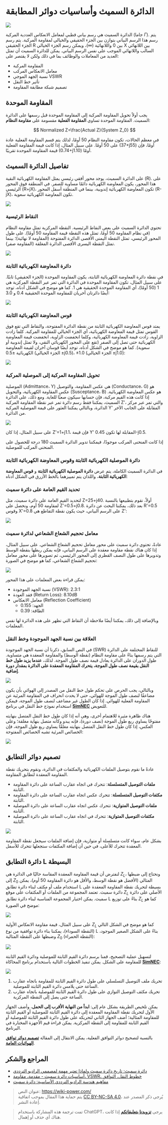 # الدائرة السميث وأساسيات دوائر المطابقة

![](https://img.wiki-power.com/d/wiki-media/img/20220601144205.jpg)

الدائرة السميث هي رسم بياني قطبي لمعامل الانعكاس العددية المركبة (جاما $\Gamma$). يتم رسم هذا الرسم البياني بتوازن بين الجزء الحقيقي والخيالي لمقاومة المركبة. يتم رسم الجزء الحقيقي R بين 0 واللانهائية ($\infty$)، ويمكن رسم الجزء الخيالي X بين اللانهائي السالب واللانهائي الموجب على نفس الرسم البياني. يمكن للدائرة السميث أن تمثل العديد من المعاملات والوظائف بما في ذلك ولكن لا يقتصر على:

- المقاومة المركبة
- معامل الانعكاس المركب
- نسبة الجهد الموجي VSWR
- تأثير خط النقل
- تصميم شبكة مطابقة المقاومة

## المقاومة الموحدة

يجب أولاً تحويل المقاومة المركبة إلى المقاومة الموحدة قبل رسمها على الدائرة السميث. المقاومة الموحدة تساوي **المقاومة الفعلية** مقسومة على **مقاومة النظام**:

$$
Normalized Z=\frac{Actual Z}{System Z_0}
$$

في معظم الحالات، تكون مقاومة النظام 50 أومًا، لذلك يتم قسم المقاومة الفعلية عادة على 50 أومًا. على سبيل المثال، إذا كانت قيمة المقاومة الفعلية (37+j55) أومًا، فإن قيمة المقاومة الموحدة تقريبًا (0.74+j1.10) أومًا.

## تفاصيل الدائرة السميث

على الدائرة السميث، يوجد محور أفقي رئيسي يمثل المقاومة الكهربائية النقية (R). على هذا المحور، يكون المعاوضة الكهربائية دائمًا مساوية للصفر. في المنطقة فوق المحور الرئيسي (R+jX)، تكون المعاوضة الكهربائية إندوبية، بينما في المنطقة أسفل المحور (R-jX)، تكون المعاوضة الكهربائية سعوية.

![](https://img.wiki-power.com/d/wiki-media/img/20220531174443.png)

### النقاط الرئيسية

تحتوي الدائرة السميث على بعض النقاط الرئيسية. النقطة المركزية تمثل مقاومة النظام (في نظام المقاومة 50 أومًا، تمثل هذه النقطة قيمة المقاومة 50 أومًا). على طول المحور الرئيسي، تمثل النقطة اليمنى الأقصى الدائرة المفتوحة (المقاومة لا نهائية)؛ بينما تمثل النقطة اليسرى الأقصى الدائرة المغلقة (المقاومة صفر).

![](https://img.wiki-power.com/d/wiki-media/img/20220531174646.png)

### دائرة المعاوضة الكهربائية الثابتة

في نقطة دائرة المعاوضة الكهربائية الثابتة، يكون المقاومة الموحدة (الجزء الحقيقي) ثابتًا. على سبيل المثال، تكون المقاومة الموحدة في الدائرة التي تمر عبر النقطة المركزية هي 1 (50 أومًا)، أي المقاومة الموحدة الحقيقية هي 1. كما هو موضح في الشكل أدناه، توجد أيضًا دائرتان أخريان للمقاومة الموحدة الحقيقية 0.4 و 3.0:

![](https://img.wiki-power.com/d/wiki-media/img/20220531174740.png)

### قوس المعاوضة الكهربائية الثابتة

يمتد قوس المعاوضة الكهربائية الثابتة من نقطة الدائرة المفتوحة، والنقاط التي تقع فوق القوس تمثل قيمة المعاوضة الكهربائية، أي الجزء الخيالي للمقاومة المركبة. كلما زادت الزاوية، زادت قيمة المعاوضة الكهربائية، وكلما انخفضت الزاوية، انخفضت قيمة المعاوضة الكهربائية حتى تصل إلى الصفر (تقع على المحور الكهربائي النقي، ولا تمثل إندوبية أو سعوية). كما هو موضح في الشكل أدناه، توجد أيضًا قوسان آخران لقيمة المعاوضة الكهربائية ±0.5 (الجزء الخيالي ±j0.5)، ±1.0 (الجزء الخيالي ±j1.0):

![](https://img.wiki-power.com/d/wiki-media/img/20220613092622.png)

### تحويل المقاومة المركبة إلى الموصلية المركبة

الموصلية (Admittance، Y) هي عكس المقاومة، والتوصيل (Conductance، G) هو عكس المقاومة الكهربائية، والتحويل (Susceptance، B) هو عكس المعاوضة الكهربائية. إذا كانت هذه القيم مركبة، فإن حسابها سيكون صعبًا للغاية. ومع ذلك، على الدائرة السميث، يمكننا فقط رسم دائرة تمر عبر نقطة المقاومة المركبة Z'، والتي تمر عبر مركز الدائرة، وبالتالي يمكننا العثور على قيمة الموصلية المركبة Y' المقابلة على الجانب الآخر من الدائرة.

![](https://img.wiki-power.com/d/wiki-media/img/20220601103327.png)

على سبيل المثال، إذا كان Z'=1+j1.1، فإن قيمة Y' المقابلة لها تكون 0.45-j0.5.

إذا كانت المنحنى المركب موجودًا، فيمكننا تدوير الدائرة السميث 180 درجة للحصول على المنحنى المركب للموصلية.

### دائرة الموصلية الكهربائية الثابتة وقوس المعاوضة الكهربائية الثابتة

في الدائرة السميث الكاملة، يتم عرض **دائرة الموصلية الكهربائية الثابتة** و **قوس المعاوضة الكهربائية الثابتة**، واللذان يتم تمييزهما بالخط الأزرق في الشكل أدناه:

### تحديد القيم العامة على دائرة سميث

لتحديد القيم العامة على دائرة سميث، مثل Z=25+j40. أولاً، نقوم بتطبيعها بالنسبة لمقاومة 50 أوم، ونحصل على Z'=0.5+j0.8. بعد ذلك، يمكننا البحث عن دائرة R'=0.5 وقوس X'=0.8 على الرسم البياني، حيث يكون نقطة التقاطع هي Z':

![](https://img.wiki-power.com/d/wiki-media/img/20220601101322.png)

### معامل تحجيم الشعاع الشعاعي لدائرة سميث

عادةً، تحتوي دائرة سميث على محور معامل تحجيم الشعاع الشعاعي. على سبيل المثال، إذا كان هناك نقطة مقاومة معقدة على الرسم البياني، فإنه يمكن ربطها بنقطة الوسط وتدويرها على طول النصف القطري إلى المحور الرئيسي، ثم تصويرها على محور معامل تحجيم الشعاع الشعاعي، كما هو موضح في الصورة:

![](https://img.wiki-power.com/d/wiki-media/img/20220613105800.png)

يمكن قراءة بعض المعلمات على هذا المحور:

- نسبة الجهد الموجودة (VSWR): 2.3:1
- فقد العودة (Return Loss): 8.10dB
- معامل الانعكاس (Reflection Coefficient)
  - الجهد: 0.155
  - الطاقة: 0.39

وبالإضافة إلى ذلك، يمكننا أيضًا ملاحظة أن النقاط التي تظهر على هذه الدائرة لها نفس المعلمات.

### العلاقة بين نسبة الجهد الموجودة وخط النقل

في النص السابق، ذكرنا أن نسبة الجهد الموجودة (SWR) للنقاط المختلفة على الدائرة التي يتم رسمها بناءً على مقاومة النظام (نقطة الوسط) والمقاومة المعقدة هي متساوية. طول الدوران على الدائرة يعادل قيمة نصف طول الموجة. لذلك، **عندما يزيد طول خط النقل بقيمة نصف طول الموجة، يتحرك المقاومة المعقدة على الدائرة بمقدار دورة إضافية**.

![](https://img.wiki-power.com/d/wiki-media/img/20220601172933.png)

وبالتالي، يجب الحرص على تحكم طول خط النقل من المصدر إلى الهوائي بأن يكون مضاعفًا لنصف طول الموجة للهوائي، حتى لا يحدث انحراف في المقاومة المرئية عن المقاومة الفعلية للهوائي. إذا كان الطول غير مضاعف لنصف طول الموجة، فيمكن استخدام نموذج خط النقل في برنامج [**SimNEC**](http://www.ae6ty.com/smith_charts.html) للتعويض.

هناك ظاهرة مثيرة للاهتمام أخرى، وهي أنه إذا كان طول خط النقل المتصل بنهايته مفتوحًا يساوي ربع طول الموجة (نصف دورة)، فإنه يبدو وكأنه متصل بنهاية مغلقة؛ وعلى العكس، إذا كان طول خط النقل المتصل بنهايته مغلقًا يساوي ربع طول الموجة، فإن الخصائص المرئية تشبه الخصائص المفتوحة:

![](https://img.wiki-power.com/d/wiki-media/img/20220601172903.png)

## تصميم دوائر التطابق

عادةً ما نقوم بتوصيل الملفات الكهربائية والمكثفات في الدائرة، ونقوم بتحريك نقطة المقاومة المعقدة لتطابق المقاومة.

- **ملفات التوصيل المتسلسلة**: تتحرك في اتجاه عقارب الساعة على دائرة المقاومة الثابتة.
- **مكثفات التوصيل المتسلسلة**: تتحرك عكس اتجاه عقارب الساعة على دائرة المقاومة الثابتة.
- **ملفات التوصيل المتوازية**: تتحرك عكس اتجاه عقارب الساعة على دائرة الموصلية الثابتة.
- **مكثفات التوصيل المتوازية**: تتحرك في اتجاه عقارب الساعة على دائرة الموصلية الثابتة.

![](https://img.wiki-power.com/d/wiki-media/img/20220601162955.png)

بشكل عام، سواء كانت متسلسلة أو متوازية، فإن إضافة الملفات سيجعل نقطة المقاومة المعقدة تتحرك للأعلى، في حين أن إضافة المكثفات ستجعلها تتحرك للأسفل.

## دائرة التطابق L البسيطة

لنفترض أن قيمة المقاومة المعقدة المقاسة حاليًا في الدائرة هي $Z_L$، ونحتاج إلى ضبطها إلى $Z_0$ المثالي (الأفضل هو نقطة الوسط، والأقل هو دائرة المقاومة 50 أوم)، يمكن استخدام ملف أو مكثف لبناء دائرة تطابق L بسيطة لتحريك نقطة المقاومة المعقدة على دائرة سميث. تعتمد المجموعة من الملفات أو المكثفات على موقع $Z_L$ الأصلي على دائرة سميث. يمكن اختيار المجموعة المناسبة لبناء دائرة تطابق L بناءً على توزيع $Z_L$ كما هو موضح في الصورة:

![](https://img.wiki-power.com/d/wiki-media/img/20220613100034.png)

على سبيل المثال، قيمة مقاومة الانعكاس الأولية $Z_L$ كما هو موضح في الشكل التالي (النقطة السوداء)، يمكننا بناء دائرة توافقية من نوع L بناءً على الشكل الصغير الموجود، وضبطها على النقطة المثالية $Z_0$ (النقطة الحمراء):

![](https://img.wiki-power.com/d/wiki-media/img/20220613102205.png)

لتسهيل عملية التصحيح، قمنا برسم دائرة القيم الثابتة للموصلية ودائرة القيم الثابتة للمقاومة على الشكل. يمكن تنفيذ الخطوات التالية باستخدام برنامج المحاكاة [**SimNEC**](http://www.ae6ty.com/smith_charts.html):

![](https://img.wiki-power.com/d/wiki-media/img/20220613103303.png)

1. تحريك ملف التوصيل التسلسلي على طول دائرة القيم الثابتة للمقاومة باتجاه عقارب الساعة حتى يلامس دائرة القيم الثابتة للموصلية.
2. تحريك مكثف التوصيل التوازي على طول دائرة القيم الثابتة للموصلية باتجاه عقارب الساعة حتى يصل إلى النقطة المركزية.

يمكن تلخيص الطريقة بشكل عام إلى: **ابدأ من النهاية الأقرب إلى الحمل**، وأضف الجهاز الأول لتحريك نقطة المقاومة المعقدة إلى دائرة القيم الثابتة للموصلية أو القيم الثابتة للمقاومة المثالية؛ أضف الجهاز الثاني لتحريكه على طول دائرة القيم الثابتة للموصلية أو القيم الثابتة للمقاومة إلى النقطة المركزية. يمكن قراءة قيم الأجهزة المختارة في البرنامج.

بالنسبة لتصحيح دوائر التوافق الفعلية، يمكن الانتقال إلى المقالة [**تصميم دوائر توافق الهوائيات العامة**](https://wiki-power.com/ar/%E4%B8%80%E8%88%AC%E5%A4%A9%E7%BA%BF%E5%8C%B9%E9%85%8D%E7%94%B5%E8%B7%AF%E7%9A%84%E8%AE%BE%E8%AE%A1).

## المراجع والشكر

- [دائرة سميث: تاريخ دائرة سميث ولماذا تعتبر مهمة لمصممي الراديو الترددي](https://www.digikey.cn/zh/blog/the-smith-chart-its-history-and-why-its-so-important)
- [أساسيات دائرة سميث - مقدمة، مقاومة، VSWR، خطوط النقل، التوافق](https://www.youtube.com/watch?v=TsXd6GktlYQ&list=PL4ZSD4omd_AzQ7T0Dt4zTBW8sHLQHjqMQ&index=7)
- [مفاهيم هندسة الراديو الترددي الأساسية: دائرة سميث](https://cds.cern.ch/record/1417989/files/p95.pdf)

> عنوان النص: <https://wiki-power.com/>  
> يتم حماية هذا المقال بموجب اتفاقية [CC BY-NC-SA 4.0](https://creativecommons.org/licenses/by/4.0/deed.zh)، يُرجى ذكر المصدر عند إعادة النشر.

> تمت ترجمة هذه المشاركة باستخدام ChatGPT، يرجى [**تزويدنا بتعليقاتكم**](https://github.com/linyuxuanlin/Wiki_MkDocs/issues/new) إذا كانت هناك أي حذف أو إهمال.